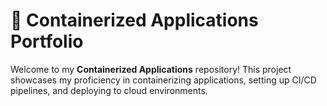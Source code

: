 # 🐳 Containerized Applications Portfolio

Welcome to my **Containerized Applications** repository! This project showcases my proficiency in containerizing applications, setting up CI/CD pipelines, and deploying to cloud environments.
